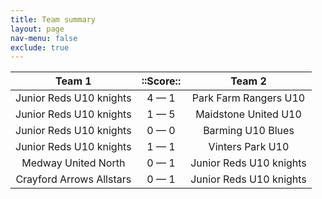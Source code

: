 ```yaml
---
title: Team summary
layout: page
nav-menu: false
exclude: true
---
```




|          Team 1          |  ::Score::  |         Team 2          |
|:------------------------:|:-----------:|:-----------------------:|
| Junior Reds U10 knights  | 4 &mdash; 1 |  Park Farm Rangers U10  |
| Junior Reds U10 knights  | 1 &mdash; 5 |  Maidstone United U10   |
| Junior Reds U10 knights  | 0 &mdash; 0 |    Barming U10 Blues    |
| Junior Reds U10 knights  | 1 &mdash; 1 |    Vinters Park U10     |
|   Medway United North    | 0 &mdash; 1 | Junior Reds U10 knights |
| Crayford Arrows Allstars | 0 &mdash; 1 | Junior Reds U10 knights |

 <br /><br /><br />